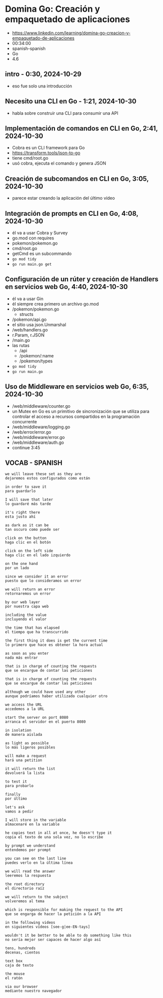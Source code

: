 # Domina Go: Creación y empaquetado de aplicaciones

- https://www.linkedin.com/learning/domina-go-creacion-y-empaquetado-de-aplicaciones
- 00:34:00
- spanish-spanish
- Go
- 4.6

## intro - 0:30, 2024-10-29

- eso fue solo una introducción

## Necesito una CLI en Go - 1:21, 2024-10-30

- habla sobre construir una CLI para consumir una API

## Implementación de comandos en CLI en Go, 2:41, 2024-10-30

- Cobra es un CLI framework para Go
- https://transform.tools/json-to-go
- tiene cmd/root.go
- usó cobra, ejecuta el comando y genera JSON

## Creación de subcomandos en CLI en Go, 3:05, 2024-10-30

- parece estar creando la aplicación del último vídeo

## Integración de prompts en CLI en Go, 4:08, 2024-10-30

- él va a usar Cobra y Survey
- go.mod con requires
- pokemon/pokemon.go
- cmd/root.go
- getCmd es un subcommando
- `go mod tidy`
- `go run main.go get`

## Configuración de un rúter y creación de Handlers en servicios web Go, 4:40, 2024-10-30

- él va a usar Gin
- él siempre crea primero un archivo go.mod
- /pokemon/pokemon.go
  - structs
- /pokemon/api.go
- el sitio usa json.Unmarshal
- /web/handlers.go
- r.Param, r.JSON
- /main.go
- las rutas
  - /api
  - /pokemon/:name
  - /pokemon/types
- `go mod tidy`
- `go run main.go`

## Uso de Middleware en servicios web Go, 6:35, 2024-10-30

- /web/middleware/counter.go
- un Mutex en Go es un primitivo de sincronización que se utiliza para controlar el acceso a recursos compartidos en la programación concurrente
- /web/middleware/logging.go
- /web/error/error.go
- /web/middleware/error.go
- /web/middleware/auth.go
- continue 3:45

## VOCAB - SPANISH

```
we will leave these set as they are
dejaremos estos configurados como están

in order to save it
para guardarlo

I will save that later
lo guardaré más tarde

it's right there
esta justo ahí

as dark as it can be
tan oscuro como puede ser

click on the button
haga clic en el botón

click on the left side
haga clic en el lado izquierdo

on the one hand
por un lado

since we consider it an error
puesto que lo consideramos un error

we will return an error
retornaremos un error

by our web layer
por nuestra capa web

including the value
incluyendo el valor

the time that has elapsed
el tiempo que ha transcurrido

the first thing it does is get the current time
lo primero que hace es obtener la hora actual

as soon as you enter
nada más entrar

that is in charge of counting the requests
que se encargue de contar las peticiones

that is in charge of counting the requests
que se encargue de contar las peticiones

although we could have used any other
aunque podríamos haber utilizado cualquier otro

we access the URL
accedemos a la URL

start the server on port 8080
arranca el servidor en el puerto 8080

in isolation
de manera aislada

as light as possible
lo más ligeros posibles

will make a request
hará una petition

it will return the list
devolverá la lista

to test it
para probarlo

finally
por último

let's ask
vamos a pedir

I will store in the variable
almacenaré en la variable

he copies text in all at once, he doesn't type it
copia el texto de una sola vez, no lo escribe

by prompt we understand
entendemos por prompt

you can see on the last line
puedes verlo en la última línea

we will read the answer
leeremos la respuesta

the root directory
el directorio raíz

we will return to the subject
volveremos al tema

which is responsible for making the request to the API
que se engarga de hacer la petición a la API

in the following videos
en siguientes vídeos [see-g|ee-EN-tays]

wouldn't it be better to be able to do something like this
no sería mejor ser capaces de hacer algo así

tens, hundreds
decenas, cientos

text box
caja de texto

the mouse
el ratón

via our browser
mediante nuestro navegador
```

